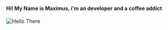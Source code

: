 #### Hi! My Name is Maximus, i'm an developer and a coffee addict

![Hello There](https://media.giphy.com/media/Nx0rz3jtxtEre/giphy.gif)
